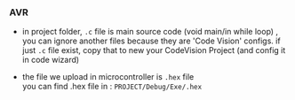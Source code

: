 ### AVR
 * in project folder, `.c` file is main source code (void main/in while loop) ,<br>
   you can ignore another files because they are 'Code Vision' configs.
   if just `.c` file exist, copy that to new your CodeVision Project (and config it in code wizard)
   
* the file we upload in microcontroller is `.hex` file\
  you can find .hex file in : `PROJECT/Debug/Exe/.hex`
